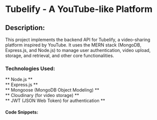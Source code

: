# Tubelify - A YouTube-like Platform

## Description:

This project implements the backend API for Tubelify, a video-sharing platform inspired by YouTube. It uses the MERN stack (MongoDB, Express.js, and Node.js) to manage user authentication, video upload, storage, and retrieval, and other core functionalities.

### Technologies Used:

** Node.js **  
** Express.js **  
** Mongoose (MongoDB Object Modeling) **  
** Cloudinary (for video storage) **  
** JWT (JSON Web Token) for authentication **  

#### Code Snippets:




